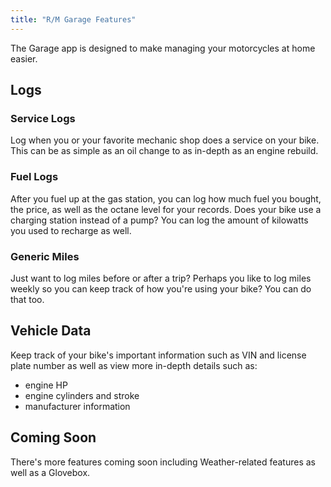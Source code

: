 ```yaml
---
title: "R/M Garage Features"
---
```


The Garage app is designed to make managing your motorcycles at home easier.


## Logs

### Service Logs

Log when you or your favorite mechanic shop does a service on your bike.
This can be as simple as an oil change to as in-depth as an engine rebuild.

### Fuel Logs

After you fuel up at the gas station, you can log how much fuel you bought, the price, as well as the octane level for your records.
Does your bike use a charging station instead of a pump?
You can log the amount of kilowatts you used to recharge as well.

### Generic Miles

Just want to log miles before or after a trip?
Perhaps you like to log miles weekly so you can keep track of how you're using your bike?
You can do that too.


## Vehicle Data

Keep track of your bike's important information such as VIN and license plate number as well as view more in-depth details such as:

- engine HP
- engine cylinders and stroke
- manufacturer information


## Coming Soon

There's more features coming soon including Weather-related features as well as a Glovebox.
